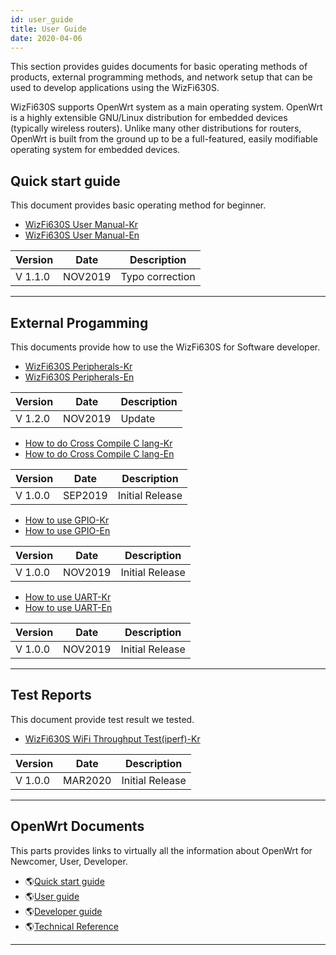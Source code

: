 ```yaml
---
id: user_guide
title: User Guide
date: 2020-04-06
---
```


This section provides guides documents for basic operating methods of
products, external programming methods, and network setup that can be
used to develop applications using the WizFi630S.

WizFi630S supports OpenWrt system as a main operating system. OpenWrt is
a highly extensible GNU/Linux distribution for embedded devices
(typically wireless routers). Unlike many other distributions for
routers, OpenWrt is built from the ground up to be a full-featured,
easily modifiable operating system for embedded devices.

## Quick start guide

This document provides basic operating method for beginner.

   * <a href="https://d3cmhcsnvv7jc.cloudfront.net/docs/img/products/wizfi630s/wizfi630s_ug/wizfi630s_user_manual_kr_v1_1_.pdf" target="_blank">WizFi630S User Manual-Kr</a>
   * <a href="https://d3cmhcsnvv7jc.cloudfront.net/docs/img/products/wizfi630s/wizfi630s_ug/wizfi630s_user_manual_en_v1_1_.pdf" target="_blank">WizFi630S User Manual-En</a>


| Version | Date    | Description     |
| ------- | ------- | --------------- |
| V 1.1.0 | NOV2019 | Typo correction |

-----


## External Progamming

This documents provide how to use the WizFi630S for Software developer.

   * <a href="https://d3cmhcsnvv7jc.cloudfront.net/docs/img/products/wizfi630s/wizfi630s_ug/wizfi630s_guide_peripherals_kr_v1_2_.pdf" target="_blank">WizFi630S Peripherals-Kr</a>
   * <a href="https://d3cmhcsnvv7jc.cloudfront.net/docs/img/products/wizfi630s/wizfi630s_ug/wizfi630s_guide_peripherals_en_v1_2_.pdf" target="_blank">WizFi630S Peripherals-En</a>

| Version | Date    | Description |
| ------- | ------- | ----------- |
| V 1.2.0 | NOV2019 | Update      |


   * <a href="https://d3cmhcsnvv7jc.cloudfront.net/docs/img/products/wizfi630s/wizfi630s_ug/wizfi630s_guide_c_cross_compile_kr_v1_0_.pdf" target="_blank">How to do Cross Compile C lang-Kr</a>
   * <a href="https://d3cmhcsnvv7jc.cloudfront.net/docs/img/products/wizfi630s/wizfi630s_ug/wizfi630s_guide_c_cross_compile_en_v1_0_.pdf" target="_blank">How to do Cross Compile C lang-En</a>


| Version | Date    | Description     |
| ------- | ------- | --------------- |
| V 1.0.0 | SEP2019 | Initial Release |

   *  <a href="https://d3cmhcsnvv7jc.cloudfront.net/docs/img/products/wizfi630s/wizfi630s_ug/wizfi630s_guide_howto_gpio_kr_v1_0_.pdf" target="_blank">How to use GPIO-Kr</a>
   *  <a href="https://d3cmhcsnvv7jc.cloudfront.net/docs/img/products/wizfi630s/wizfi630s_ug/wizfi630s_guide_howto_gpio_en_v1_0_.pdf" target="_blank">How to use GPIO-En</a>

| Version | Date    | Description     |
| ------- | ------- | --------------- |
| V 1.0.0 | NOV2019 | Initial Release |
 
   * <a href="https://d3cmhcsnvv7jc.cloudfront.net/docs/img/products/wizfi630s/wizfi630s_ug/wizfi630s_guide_howto_uart_kr_v1_0_.pdf" target="_blank">How to use UART-Kr</a>
   * <a href="https://d3cmhcsnvv7jc.cloudfront.net/docs/img/products/wizfi630s/wizfi630s_ug/wizfi630s_guide_howto_uart_en_v1_0_.pdf" target="_blank">How to use UART-En</a>


| Version | Date    | Description     |
| ------- | ------- | --------------- |
| V 1.0.0 | NOV2019 | Initial Release |

-----


## Test Reports

This document provide test result we tested.

   * <a href="https://d3cmhcsnvv7jc.cloudfront.net/docs/img/products/wizfi630s/wizfi630s_ug/wizfi630s_testreport_wifi_throughput_iperf_kr_v1_0_.pdf" target="_blank">WizFi630S WiFi Throughput Test(iperf)-Kr</a>

| Version | Date    | Description     |
| ------- | ------- | --------------- |
| V 1.0.0 | MAR2020 | Initial Release |

-----


## OpenWrt Documents

This parts provides links to virtually all the information about OpenWrt
for Newcomer, User, Developer.

  * 🌎[Quick start guide](https://openwrt.org/docs/guide-quick-start/start)
  * 🌎[User guide](https://openwrt.org/docs/guide-user/start) 
  * 🌎[Developer guide](https://openwrt.org/docs/guide-developer/start)
  * 🌎[Technical Reference](https://openwrt.org/docs/techref/start)

-----

